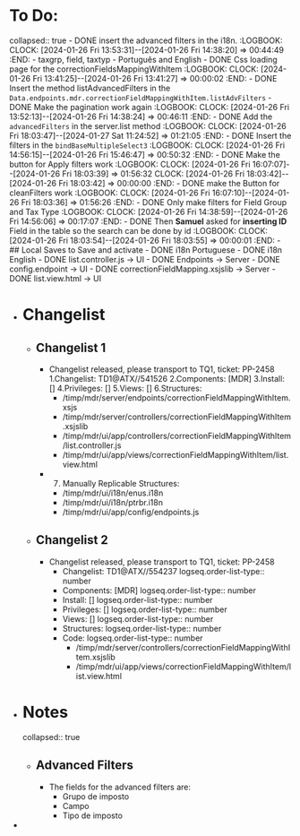 # To Do:
collapsed:: true
	- DONE insert the advanced filters in the i18n.
	  :LOGBOOK:
	  CLOCK: [2024-01-26 Fri 13:53:31]--[2024-01-26 Fri 14:38:20] =>  00:44:49
	  :END:
		- taxgrp, field, taxtyp
		- Português and English
	- DONE Css loading page for the correctionFieldsMappingWithItem
	  :LOGBOOK:
	  CLOCK: [2024-01-26 Fri 13:41:25]--[2024-01-26 Fri 13:41:27] =>  00:00:02
	  :END:
	- DONE Insert the method listAdvancedFilters in the `Data.endpoints.mdr.correctionFieldMappingWithItem.listAdvFilters`
	- DONE Make the pagination work again
	  :LOGBOOK:
	  CLOCK: [2024-01-26 Fri 13:52:13]--[2024-01-26 Fri 14:38:24] =>  00:46:11
	  :END:
	- DONE Add the `advancedFilters` in the server.list method
	  :LOGBOOK:
	  CLOCK: [2024-01-26 Fri 18:03:47]--[2024-01-27 Sat 11:24:52] =>  01:21:05
	  :END:
	- DONE Insert the filters in the `bindBaseMultipleSelect3`
	  :LOGBOOK:
	  CLOCK: [2024-01-26 Fri 14:56:15]--[2024-01-26 Fri 15:46:47] =>  00:50:32
	  :END:
	- DONE Make the button for Apply filters work
	  :LOGBOOK:
	  CLOCK: [2024-01-26 Fri 16:07:07]--[2024-01-26 Fri 18:03:39] =>  01:56:32
	  CLOCK: [2024-01-26 Fri 18:03:42]--[2024-01-26 Fri 18:03:42] =>  00:00:00
	  :END:
	- DONE make the Button for cleanFilters work
	  :LOGBOOK:
	  CLOCK: [2024-01-26 Fri 16:07:10]--[2024-01-26 Fri 18:03:36] =>  01:56:26
	  :END:
	- DONE Only make filters for Field Group and Tax Type
	  :LOGBOOK:
	  CLOCK: [2024-01-26 Fri 14:38:59]--[2024-01-26 Fri 14:56:06] =>  00:17:07
	  :END:
	- DONE Then **Samuel** asked for **inserting ID** Field in the table so the search can be done by id
	  :LOGBOOK:
	  CLOCK: [2024-01-26 Fri 18:03:54]--[2024-01-26 Fri 18:03:55] =>  00:00:01
	  :END:
	- ## Local Saves to Save and activate
		- DONE i18n Portuguese
		- DONE i18n English
		- DONE list.controller.js -> UI
		- DONE Endpoints -> Server
		- DONE config.endpoint -> UI
		- DONE correctionFieldMapping.xsjslib -> Server
		- DONE list.view.html -> UI
- # Changelist
	- ## Changelist 1
		- Changelist released, please transport to TQ1, ticket: PP-2458
		  1.Changelist: TD1@ATX//541526	
		  2.Components: [MDR]
		  3.Install: []
		  4.Privileges: []
		  5.Views: []
		  6.Structures:
			- /timp/mdr/server/endpoints/correctionFieldMappingWithItem.xsjs
			- /timp/mdr/server/controllers/correctionFieldMappingWithItem.xsjslib
			- /timp/mdr/ui/app/controllers/correctionFieldMappingWithItem/list.controller.js
			- /timp/mdr/ui/app/views/correctionFieldMappingWithItem/list.view.html
		- 7. Manually Replicable Structures:
			- /timp/mdr/ui/i18n/enus.i18n
			- /timp/mdr/ui/i18n/ptrbr.i18n
			- /timp/mdr/ui/app/config/endpoints.js
	- ## Changelist 2
		- Changelist released, please transport to TQ1, ticket: PP-2458
			- Changelist: TD1@ATX//554237
			  logseq.order-list-type:: number
			- Components: [MDR]
			  logseq.order-list-type:: number
			- Install: []
			  logseq.order-list-type:: number
			- Privileges: []
			  logseq.order-list-type:: number
			- Views: []
			  logseq.order-list-type:: number
			- Structures:
			  logseq.order-list-type:: number
			- Code:
			  logseq.order-list-type:: number
				- /timp/mdr/server/controllers/correctionFieldMappingWithItem.xsjslib
				- /timp/mdr/ui/app/views/correctionFieldMappingWithItem/list.view.html
- # Notes
  collapsed:: true
	- ## Advanced Filters
		- The fields for the advanced filters are:
			- Grupo de imposto
			- Campo
			- Tipo de imposto
-